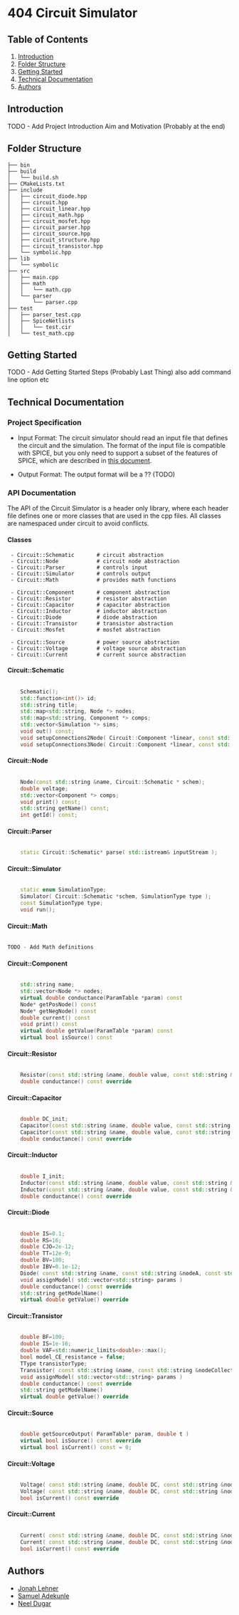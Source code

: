 # 404 Circuit Simulator

## Table of Contents

1. [Introduction](#introduction)
2. [Folder Structure](#folder-structure)
3. [Getting Started](#getting-started)
4. [Technical Documentation](#technical-documentation)
5. [Authors](#authors)

## Introduction

TODO - Add Project Introduction Aim and Motivation (Probably at the end)

## Folder Structure

``` 
├── bin
├── build
│   └── build.sh
├── CMakeLists.txt
├── include
│   ├── circuit_diode.hpp
│   ├── circuit.hpp
│   ├── circuit_linear.hpp
│   ├── circuit_math.hpp
│   ├── circuit_mosfet.hpp
│   ├── circuit_parser.hpp
│   ├── circuit_source.hpp
│   ├── circuit_structure.hpp
│   ├── circuit_transistor.hpp
│   └── symbolic.hpp
├── lib
│   └── symbolic
├── src
│   ├── main.cpp
│   ├── math
│   │   └── math.cpp
│   └── parser
│       └── parser.cpp
├── test
│   ├── parser_test.cpp
│   ├── SpiceNetlists
│   │   └── test.cir
│   └── test_math.cpp
```

## Getting Started

TODO - Add Getting Started Steps (Probably Last Thing) also add command line option etc

## Technical Documentation

### Project Specification

 - Input Format: The circuit simulator should read an input file that defines the circuit and the simulation. The format of the input file is compatible with SPICE, but you only need to support a subset of the features of SPICE, which are described in [this document](spec.pdf).

 - Output Format: The output format will be a ?? (TODO)

### API Documentation

The API of the Circuit Simulator is a header only library, where each header file defines one or more classes that are used in the cpp files. All classes are namespaced under circuit to avoid conflicts.

#### Classes

``` 
 - Circuit::Schematic       # circuit abstraction
 - Circuit::Node            # circuit node abstraction
 - Circuit::Parser          # controls input
 - Circuit::Simulator       # controls output
 - Circuit::Math            # provides math functions

 - Circuit::Component       # component abstraction
 - Circuit::Resistor        # resistor abstraction
 - Circuit::Capacitor       # capacitor abstraction
 - Circuit::Inductor        # inductor abstraction
 - Circuit::Diode           # diode abstraction
 - Circuit::Transistor      # transistor abstraction
 - Circuit::Mosfet          # mosfet abstraction

 - Circuit::Source          # power source abstraction
 - Circuit::Voltage         # voltage source abstraction
 - Circuit::Current         # current source abstraction
 ```

#### Circuit::Schematic

```c++

    Schematic();
    std::function<int()> id;
    std::string title;
    std::map<std::string, Node *> nodes;
    std::map<std::string, Component *> comps;
    std::vector<Simulation *> sims;
    void out() const;
    void setupConnections2Node( Circuit::Component *linear, const std::string& nodeA, const std::string& nodeB );
    void setupConnections3Node( Circuit::Component *linear, const std::string& nodeA, const std::string& nodeB, const std::string& nodeC );

``` 

#### Circuit::Node

```c++

	Node(const std::string &name, Circuit::Schematic * schem);
    double voltage;
    std::vector<Component *> comps;
    void print() const;
    std::string getName() const;
    int getId() const;

```

#### Circuit::Parser

```c++

	static Circuit::Schematic* parse( std::istream& inputStream );

``` 

#### Circuit::Simulator

```c++

    static enum SimulationType;
    Simulator( Circuit::Schematic *schem, SimulationType type );
    const SimulationType type;
    void run();

```

#### Circuit::Math

```c++

TODO - Add Math definitions

``` 

#### Circuit::Component

```c++

    std::string name;
    std::vector<Node *> nodes;
    virtual double conductance(ParamTable *param) const
    Node* getPosNode() const
    Node* getNegNode() const
    double current() const
    void print() const
    virtual double getValue(ParamTable *param) const
    virtual bool isSource() const

```

#### Circuit::Resistor

```c++

    Resistor(const std::string &name, double value, const std::string &nodeA, const std::string &nodeB, Schematic* schem)
    double conductance() const override

``` 

#### Circuit::Capacitor

```c++

    double DC_init;
    Capacitor(const std::string &name, double value, const std::string &nodeA, const std::string &nodeB, Schematic* schem)
    Capacitor(const std::string &name, double value, const std::string &nodeA, const std::string &nodeB, Schematic* schem, double DC_init)
    double conductance() const override

```

#### Circuit::Inductor

```c++

    double I_init;
    Inductor(const std::string &name, double value, const std::string &nodeA, const std::string &nodeB, Schematic* schem)
    Inductor(const std::string &name, double value, const std::string &nodeA, const std::string &nodeB, Schematic *schem, double I_init)
    double conductance() const override

``` 

#### Circuit::Diode

```c++

	double IS=0.1;
	double RS=16;
	double CJO=2e-12;
	double TT=12e-9;
	double BV=100;
	double IBV=0.1e-12;
	Diode( const std::string &name, const std::string &nodeA, const std::string &nodeB, const std::string &model, Schematic* schem)
	void assignModel( std::vector<std::string> params )
	double conductance() const override
	std::string getModelName()
	virtual double getValue() override

```

#### Circuit::Transistor

```c++

	double BF=100;
	double IS=1e-16;
	double VAF=std::numeric_limits<double>::max();
	bool model_CE_resistance = false;
	TType transistorType;
	Transistor( const std::string &name, const std::string &nodeCollector, const std::string &nodeBase, const std::string &nodeEmitter, const std::string &model, Schematic* schem)
	void assignModel( std::vector<std::string> params )
	double conductance() const override
	std::string getModelName()
	virtual double getValue() override

``` 

#### Circuit::Source

```c++

	double getSourceOutput( ParamTable* param, double t )
	virtual bool isSource() const override
	virtual bool isCurrent() const = 0;

```

#### Circuit::Voltage

```c++

	Voltage( const std::string &name, double DC, const std::string &nodePos, const std::string &nodeNeg, double smallSignalAmp, double SINE_DC_offset ,double SINE_amplitude, double SINE_frequency, Schematic* schem )
	Voltage( const std::string &name, double DC, const std::string &nodePos, const std::string &nodeNeg, Schematic *schem )
	bool isCurrent() const override

``` 

#### Circuit::Current

```c++

	Current( const std::string &name, double DC, const std::string &nodePos, const std::string &nodeNeg, double smallSignalAmp, double SINE_DC_offset, double SINE_amplitude, double SINE_frequency, Schematic* schem )
	Current( const std::string &name, double DC, const std::string &nodePos, const std::string &nodeNeg, Schematic *schem )
	bool isCurrent() const override

```

## Authors

 - [Jonah Lehner](https://github.com/jjlehner)
 - [Samuel Adekunle](https://github.com/SamtheSaint)
 - [Neel Dugar](https://github.com/neeldug)
